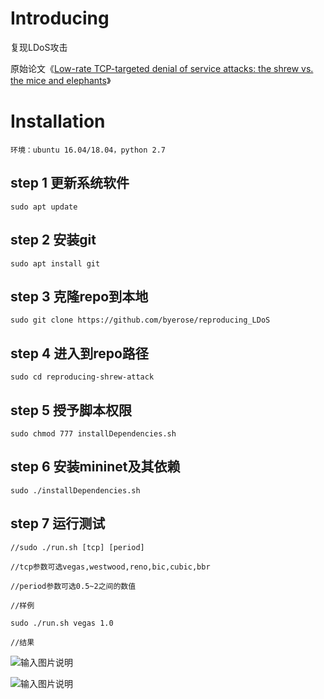 # Introducing

复现LDoS攻击

原始论文《[Low-rate TCP-targeted denial of service attacks: the shrew vs. the mice and elephants](https://github.com/ByeRose/reproducing_LDoS/blob/main/Low-rate%20TCP-targeted%20denial%20of%20service%20attacks%EF%BC%9Athe%20shrew%20vs.%20the%20mice%20and%20elephants..pdf)》

# Installation

    环境：ubuntu 16.04/18.04，python 2.7

## step 1 更新系统软件

    sudo apt update

## step 2 安装git

    sudo apt install git

## step 3 克隆repo到本地

    sudo git clone https://github.com/byerose/reproducing_LDoS

## step 4 进入到repo路径

    sudo cd reproducing-shrew-attack

## step 5 授予脚本权限

    sudo chmod 777 installDependencies.sh

## step 6 安装mininet及其依赖

    sudo ./installDependencies.sh

## step 7 运行测试

    //sudo ./run.sh [tcp] [period]
    
    //tcp参数可选vegas,westwood,reno,bic,cubic,bbr
    
    //period参数可选0.5~2之间的数值
    
    //样例
      
    sudo ./run.sh vegas 1.0
    
    //结果

![输入图片说明](https://images.gitee.com/uploads/images/2020/1123/002007_51c651bf_5721796.png "屏幕截图.png")

![输入图片说明](https://images.gitee.com/uploads/images/2020/1123/002115_e1c2c01e_5721796.png "屏幕截图.png")
